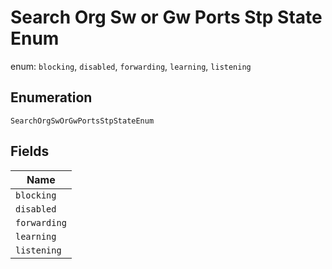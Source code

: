 
# Search Org Sw or Gw Ports Stp State Enum

enum: `blocking`, `disabled`, `forwarding`, `learning`, `listening`

## Enumeration

`SearchOrgSwOrGwPortsStpStateEnum`

## Fields

| Name |
|  --- |
| `blocking` |
| `disabled` |
| `forwarding` |
| `learning` |
| `listening` |

